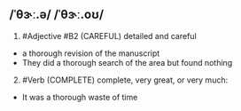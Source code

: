 ## /ˈθɝː.ə/ /ˈθɝː.oʊ/
1. #Adjective
#B2
(CAREFUL)
detailed and careful

- a thorough revision of the manuscript
- They did a thorough search of the area but found nothing

2. #Verb 
(COMPLETE)
complete, very great, or very much:

- It was a thorough waste of time